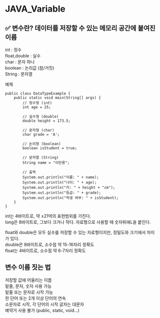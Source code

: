 # JAVA_Variable  


  
## ✅ 변수란? 데이터를 저장할 수 있는 메모리 공간에 붙여진 이름  
  
int : 정수  
float,double : 실수  
char : 문자 하나  
boolean : 논리값 (참/거짓)  
String : 문자열  

예제  
```
public class DataTypeExample {
    public static void main(String[] args) {
        // 정수형 (int)
        int age = 25;

        // 실수형 (double)
        double height = 173.5;

        // 문자형 (char)
        char grade = 'A';

        // 논리형 (boolean)
        boolean isStudent = true;

        // 문자열 (String)
        String name = "이민용";

        // 출력
        System.out.println("이름: " + name);
        System.out.println("나이: " + age);
        System.out.println("키: " + height + "cm");
        System.out.println("등급: " + grade);
        System.out.println("학생 여부: " + isStudent);
    }
}
```

int는 4바이트로, 약 ±21억의 표현범위를 가진다.  
long은 8바이트로, 그보다 크거나 작다. 자료형으로 사용할 때 숫자뒤에L을 붙인다.  

  
float와 double은 모두 실수를 저장할 수 있는 자료형이지만, 정밀도와 크기에서 차이가 있다.  
double은 8바이트로, 소수점 약 15-16자리 정확도  
float는 4바이트로, 소수점 약 6-7자리 정확도  


## 변수 이름 짓는 법
저장할 값에 어울리는 이름  
밑줄, 문자, 숫자 사용 가능  
밑줄 또는 문자로 시작 가능  
한 단어 또는 2개 이상 단어의 연속  
소문자로 시작, 각 단어의 시작 글자는 대문자  
예약거 사용 불가 (public, static, void...)  

  
